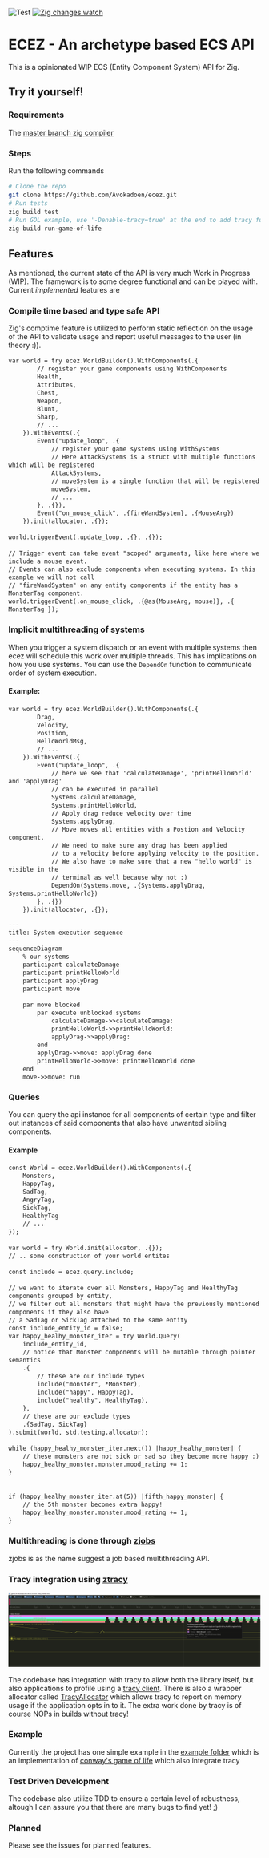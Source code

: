 ![Test](https://github.com/Avokadoen/ecez/actions/workflows/test.yaml/badge.svg) [![Zig changes watch](https://github.com/Avokadoen/ecez/actions/workflows/cron.yaml/badge.svg)](https://github.com/Avokadoen/ecez/actions/workflows/cron.yaml)

# ECEZ - An archetype based ECS API

This is a opinionated WIP ECS (Entity Component System) API for Zig.

## Try it yourself!

### Requirements

The [master branch zig compiler](https://ziglang.org/download/)

### Steps
Run the following commands
```bash
# Clone the repo
git clone https://github.com/Avokadoen/ecez.git
# Run tests
zig build test
# Run GOL example, use '-Denable-tracy=true' at the end to add tracy functionality
zig build run-game-of-life 

```

## Features

As mentioned, the current state of the API is very much Work in Progress (WIP). The framework is to some degree functional and can be played with. Current *implemented* features are

### Compile time based and type safe API
Zig's comptime feature is utilized to perform static reflection on the usage of the API to validate usage and report useful messages to the user (in theory :)). 

```zig
var world = try ecez.WorldBuilder().WithComponents(.{
        // register your game components using WithComponents
        Health, 
        Attributes,
        Chest,
        Weapon,
        Blunt,
        Sharp,
        // ...
    }).WithEvents(.{
        Event("update_loop", .{
            // register your game systems using WithSystems
            // Here AttackSystems is a struct with multiple functions which will be registered
            AttackSystems,
            // moveSystem is a single function that will be registered 
            moveSystem,
            // ...
        }, .{}),
        Event("on_mouse_click", .{fireWandSystem}, .{MouseArg})
    }).init(allocator, .{});

world.triggerEvent(.update_loop, .{}, .{});

// Trigger event can take event "scoped" arguments, like here where we include a mouse event.
// Events can also exclude components when executing systems. In this example we will not call
// "fireWandSystem" on any entity components if the entity has a MonsterTag component.
world.triggerEvent(.on_mouse_click, .{@as(MouseArg, mouse)}, .{ MonsterTag });

```

### Implicit multithreading of systems

When you trigger a system dispatch or an event with multiple systems then ecez will schedule this work over multiple threads. This has implications on how you use systems.
You can use the ``DependOn`` function to communicate order of system execution. 

#### Example:
```zig
var world = try ecez.WorldBuilder().WithComponents(.{
        Drag,
        Velocity,
        Position,
        HelloWorldMsg,
        // ...
    }).WithEvents(.{
        Event("update_loop", .{
            // here we see that 'calculateDamage', 'printHelloWorld' and 'applyDrag'
            // can be executed in parallel
            Systems.calculateDamage,
            Systems.printHelloWorld,
            // Apply drag reduce velocity over time
            Systems.applyDrag,
            // Move moves all entities with a Postion and Velocity component. 
            // We need to make sure any drag has been applied 
            // to a velocity before applying velocity to the position. 
            // We also have to make sure that a new "hello world" is visible in the 
            // terminal as well because why not :)                       
            DependOn(Systems.move, .{Systems.applyDrag, Systems.printHelloWorld})      
        }, .{})
    }).init(allocator, .{});
```


```mermaid
---
title: System execution sequence
---
sequenceDiagram
    % our systems
    participant calculateDamage
    participant printHelloWorld
    participant applyDrag
    participant move

    par move blocked 
        par execute unblocked systems
            calculateDamage->>calculateDamage: 
            printHelloWorld->>printHelloWorld: 
            applyDrag->>applyDrag: 
        end
        applyDrag->>move: applyDrag done
        printHelloWorld->>move: printHelloWorld done
    end
    move->>move: run
```

### Queries

You can query the api instance for all components of certain type and filter out instances of said components that also have unwanted sibling components.

#### Example

```zig
const World = ecez.WorldBuilder().WithComponents(.{
    Monsters,
    HappyTag,
    SadTag,
    AngryTag,
    SickTag,
    HealthyTag
    // ...
});

var world = try World.init(allocator, .{});
// .. some construction of your world entites

const include = ecez.query.include;

// we want to iterate over all Monsters, HappyTag and HealthyTag components grouped by entity,
// we filter out all monsters that might have the previously mentioned components if they also have 
// a SadTag or SickTag attached to the same entity
const include_entity_id = false;
var happy_healhy_monster_iter = try World.Query(
    include_entity_id,
    // notice that Monster components will be mutable through pointer semantics
    .{
        // these are our include types
        include("monster", *Monster), 
        include("happy", HappyTag), 
        include("healthy", HealthyTag),
    },
    // these are our exclude types
    .{SadTag, SickTag}
).submit(world, std.testing.allocator);

while (happy_healhy_monster_iter.next()) |happy_healhy_monster| {
    // these monsters are not sick or sad so they become more happy :)
    happy_healhy_monster.monster.mood_rating += 1;
}


if (happy_healhy_monster_iter.at(5)) |fifth_happy_monster| {
    // the 5th monster becomes extra happy! 
    happy_healhy_monster.monster.mood_rating += 1;
}

```


### Multithreading is done through [zjobs](https://github.com/michal-z/zig-gamedev/tree/main/libs/zjobs)

zjobs is as the name suggest a job based multithreading API. 

### Tracy integration using [ztracy](https://github.com/michal-z/zig-gamedev/tree/main/libs/ztracy)
![ztracy](media/ztracy.png)

The codebase has integration with tracy to allow both the library itself, but also applications to profile using a [tracy client](https://github.com/wolfpld/tracy). There is also a wrapper allocator called [TracyAllocator](https://github.com/Avokadoen/ecez/blob/main/src/tracy_alloc.zig) which allows tracy to report on memory usage if the application opts in to it. The extra work done by tracy is of course NOPs in builds without tracy!


### Example

Currently the project has one simple example in the [example folder](https://github.com/Avokadoen/ecez/tree/main/examples) which is an implementation of [conway's game of life](https://github.com/Avokadoen/ecez/blob/main/examples/game-of-life/main.zig) which also integrate tracy

### Test Driven Development

The codebase also utilize TDD to ensure a certain level of robustness, altough I can assure you that there are many bugs to find yet! ;)

### Planned

Please see the issues for planned features.

